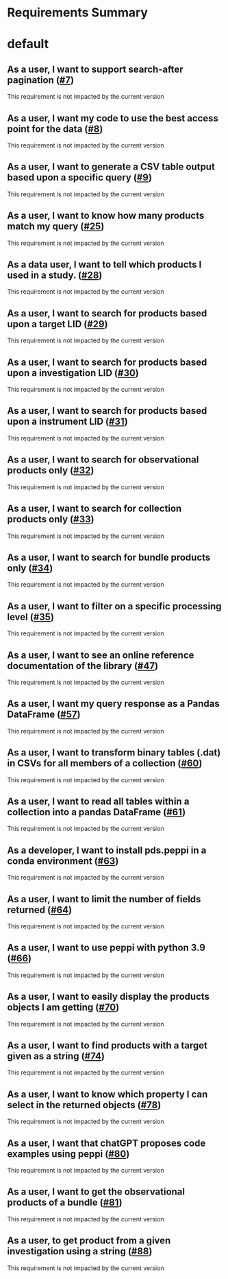 
Requirements Summary
====================

# default

## As a user, I want to support search-after pagination ([#7](https://github.com/NASA-PDS/peppi/issues/7)) 


This requirement is not impacted by the current version
## As a user, I want my code to use the best access point for the data ([#8](https://github.com/NASA-PDS/peppi/issues/8)) 


This requirement is not impacted by the current version
## As a user, I want to generate a CSV table output based upon a specific query ([#9](https://github.com/NASA-PDS/peppi/issues/9)) 


This requirement is not impacted by the current version
## As a user, I want to know how many products match my query  ([#25](https://github.com/NASA-PDS/peppi/issues/25)) 


This requirement is not impacted by the current version
## As a data user, I want to tell which products I used in a study. ([#28](https://github.com/NASA-PDS/peppi/issues/28)) 


This requirement is not impacted by the current version
## As a user, I want to search for products based upon a target LID ([#29](https://github.com/NASA-PDS/peppi/issues/29)) 


This requirement is not impacted by the current version
## As a user, I want to search for products based upon a investigation LID ([#30](https://github.com/NASA-PDS/peppi/issues/30)) 


This requirement is not impacted by the current version
## As a user, I want to search for products based upon a instrument LID ([#31](https://github.com/NASA-PDS/peppi/issues/31)) 


This requirement is not impacted by the current version
## As a user, I want to search for observational products only ([#32](https://github.com/NASA-PDS/peppi/issues/32)) 


This requirement is not impacted by the current version
## As a user, I want to search for collection products only ([#33](https://github.com/NASA-PDS/peppi/issues/33)) 


This requirement is not impacted by the current version
## As a user, I want to search for bundle products only ([#34](https://github.com/NASA-PDS/peppi/issues/34)) 


This requirement is not impacted by the current version
## As a user, I want to filter on a specific processing level ([#35](https://github.com/NASA-PDS/peppi/issues/35)) 


This requirement is not impacted by the current version
## As a user, I want to see an online reference documentation of the library ([#47](https://github.com/NASA-PDS/peppi/issues/47)) 


This requirement is not impacted by the current version
## As a user, I want my query response as a Pandas DataFrame ([#57](https://github.com/NASA-PDS/peppi/issues/57)) 


This requirement is not impacted by the current version
## As a user, I want to transform binary tables (.dat) in CSVs for all members of a collection ([#60](https://github.com/NASA-PDS/peppi/issues/60)) 


This requirement is not impacted by the current version
## As a user, I want to read all tables within a collection into a pandas DataFrame ([#61](https://github.com/NASA-PDS/peppi/issues/61)) 


This requirement is not impacted by the current version
## As a developer, I want to install pds.peppi in a conda environment ([#63](https://github.com/NASA-PDS/peppi/issues/63)) 


This requirement is not impacted by the current version
## As a user, I want to limit the number of fields returned ([#64](https://github.com/NASA-PDS/peppi/issues/64)) 


This requirement is not impacted by the current version
## As a user, I want to use peppi with python 3.9  ([#66](https://github.com/NASA-PDS/peppi/issues/66)) 


This requirement is not impacted by the current version
## As a user, I want to easily display the products objects I am getting ([#70](https://github.com/NASA-PDS/peppi/issues/70)) 


This requirement is not impacted by the current version
## As a user, I want to find products with a target given as a string ([#74](https://github.com/NASA-PDS/peppi/issues/74)) 


This requirement is not impacted by the current version
## As a user, I want to know which property I can select in the returned objects ([#78](https://github.com/NASA-PDS/peppi/issues/78)) 


This requirement is not impacted by the current version
## As a user, I want that chatGPT proposes code examples using peppi ([#80](https://github.com/NASA-PDS/peppi/issues/80)) 


This requirement is not impacted by the current version
## As a user, I want to get the observational products of a bundle ([#81](https://github.com/NASA-PDS/peppi/issues/81)) 


This requirement is not impacted by the current version
## As a user, to get product from a given investigation using a string ([#88](https://github.com/NASA-PDS/peppi/issues/88)) 


This requirement is not impacted by the current version